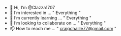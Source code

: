 - 👋 Hi, I’m @Clazza1707
- 👀 I’m interested in ... " Everything " 
- 🌱 I’m currently learning ... " Everything "
- 💞️ I’m looking to collaborate on ... " Everything "
- 📫 How to reach me ... " craigchaille77@gmail.com "

<!---
Clazza1707/Clazza1707 is a ✨ special ✨ repository because its `README.md` (this file) appears on your GitHub profile.
You can click the Preview link to take a look at your changes.
--->
